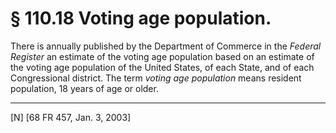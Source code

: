 # § 110.18   Voting age population.

There is annually published by the Department of Commerce in the _Federal Register_ an estimate of the voting age population based on an estimate of the voting age population of the United States, of each State, and of each Congressional district. The term *voting age population* means resident population, 18 years of age or older.



---

[N] [68 FR 457, Jan. 3, 2003]




